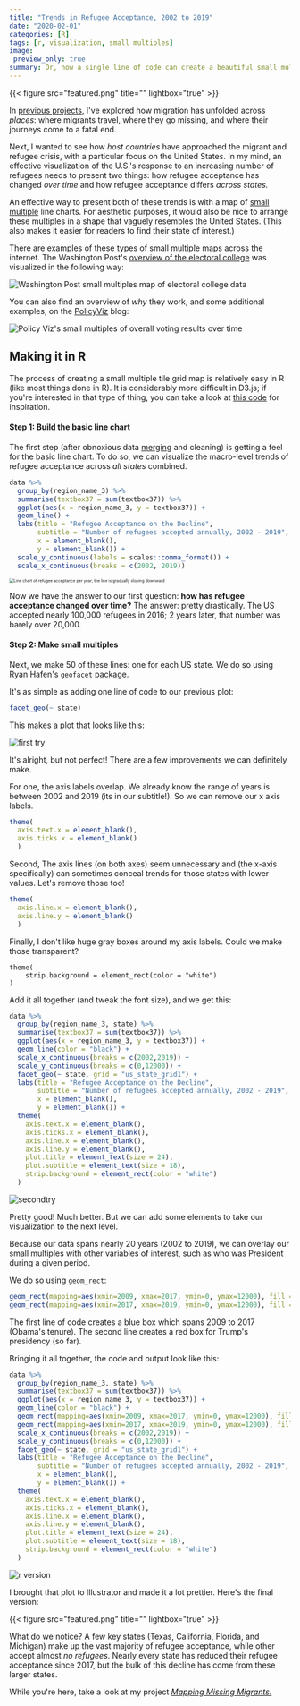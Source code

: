 ```yaml
---
title: "Trends in Refugee Acceptance, 2002 to 2019"
date: "2020-02-01"
categories: [R]
tags: [r, visualization, small multiples]
image:
 preview_only: true
summary: Or, how a single line of code can create a beautiful small multiples US map.
---
```


{{< figure src="featured.png" title="" lightbox="true" >}}

In [previous projects](https://connorrothschild.github.io/map-missing-migrants/), I've explored how migration has unfolded across *places*: where migrants travel, where they go missing, and where their journeys come to a fatal end.

Next, I wanted to see how *host countries* have approached the migrant and refugee crisis, with a particular focus on the United States. In my mind, an effective visualization of the U.S.'s response to an increasing number of refugees needs to present two things: how refugee acceptance has changed *over time* and how refugee acceptance differs *across states.* 

An effective way to present both of these trends is with a map of [small multiple](https://en.wikipedia.org/wiki/Small_multiple) line charts. For aesthetic purposes, it would also be nice to arrange these multiples in a shape that vaguely resembles the United States. (This also makes it easier for readers to find their state of interest.)

There are examples of these types of small multiple maps across the internet. The Washington Post's [overview of the electoral college](https://www.washingtonpost.com/graphics/politics/how-fair-is-the-electoral-college/) was visualized in the following way: 

![Washington Post small multiples map of electoral college data](figures/wapo.png)

You can also find an overview of *why* they work, and some additional examples, on the [PolicyViz](https://policyviz.com/2016/05/19/small-multiple-tile-grid-map/) blog:

![Policy Viz's small multiples of overall voting results over time](figures/policyviz.jpg)



## Making it in R

The process of creating a small multiple tile grid map is relatively easy in R (like most things done in R). It is considerably more difficult in D3.js; if you're interested in that type of thing, you can take a look at [this code](https://bl.ocks.org/jinniluo/a95b27b1f4ea65ae94ab6ca3fcfb5934#index.html) for inspiration. 

#### Step 1: Build the basic line chart

The first step (after obnoxious data [merging](https://raw.githubusercontent.com/connorrothschild/R/master/refugee-trends/merge.R) and cleaning) is getting a feel for the basic line chart. To do so, we can visualize the macro-level trends of refugee acceptance across *all states* combined. 

```R
data %>% 
  group_by(region_name_3) %>% 
  summarise(textbox37 = sum(textbox37)) %>% 
  ggplot(aes(x = region_name_3, y = textbox37)) +
  geom_line() +
  labs(title = "Refugee Acceptance on the Decline",
       subtitle = "Number of refugees accepted annually, 2002 - 2019",
       x = element_blank(),
       y = element_blank()) +
  scale_y_continuous(labels = scales::comma_format()) +
  scale_x_continuous(breaks = c(2002, 2019))
```

<img src="figures/macro.jpg" alt="Line chart of refugee acceptance per year; the line is gradually sloping downward" style="zoom:50%;" />

Now we have the answer to our first question: **how has refugee acceptance changed over time?** The answer: pretty drastically. The US accepted nearly 100,000 refugees in 2016; 2 years later, that number was barely over 20,000. 



#### Step 2: Make small multiples

Next, we make 50 of these lines: one for each US state. We do so using Ryan Hafen's `geofacet` [package](https://hafen.github.io/geofacet/rd.html). 

It's as simple as adding one line of code to our previous plot:

```R
facet_geo(~ state)
```

This makes a plot that looks like this:

![first try](figures/firsttry.jpg)

It's alright, but not perfect! There are a few improvements we can definitely make.

For one, the axis labels overlap. We already know the range of years is between 2002 and 2019 (its in our subtitle!). So we can remove our x axis labels.

```R
theme(
  axis.text.x = element_blank(),
  axis.ticks.x = element_blank()
  )
```

Second, The axis lines (on both axes) seem unnecessary and (the x-axis specifically) can sometimes conceal trends for those states with lower values. Let's remove those too!

```R
theme(
  axis.line.x = element_blank(),
  axis.line.y = element_blank()
  )
```

Finally, I don't like huge gray boxes around my axis labels. Could we make those transparent? 

```
theme(
    strip.background = element_rect(color = "white")
)
```

Add it all together (and tweak the font size), and we get this:

```R
data %>% 
  group_by(region_name_3, state) %>% 
  summarise(textbox37 = sum(textbox37)) %>% 
  ggplot(aes(x = region_name_3, y = textbox37)) +
  geom_line(color = "black") +
  scale_x_continuous(breaks = c(2002,2019)) +
  scale_y_continuous(breaks = c(0,12000)) +
  facet_geo(~ state, grid = "us_state_grid1") +
  labs(title = "Refugee Acceptance on the Decline",
       subtitle = "Number of refugees accepted annually, 2002 - 2019",
       x = element_blank(),
       y = element_blank()) +
  theme(
    axis.text.x = element_blank(),
    axis.ticks.x = element_blank(),
    axis.line.x = element_blank(),
    axis.line.y = element_blank(),
    plot.title = element_text(size = 24),
    plot.subtitle = element_text(size = 18),
    strip.background = element_rect(color = "white")
  )
```

![secondtry](figures/secondtry.jpg)

Pretty good! Much better. But we can add some elements to take our visualization to the next level. 

Because our data spans nearly 20 years (2002 to 2019), we can overlay our small multiples with other variables of interest, such as who was President during a given period.

We do so using `geom_rect`:

```R
geom_rect(mapping=aes(xmin=2009, xmax=2017, ymin=0, ymax=12000), fill = "#ADD8E6", alpha = .05) +
geom_rect(mapping=aes(xmin=2017, xmax=2019, ymin=0, ymax=12000), fill = "#FF9999", alpha = .05) +
```

The first line of code creates a blue box which spans 2009 to 2017 (Obama's tenure). The second line creates a red box for Trump's presidency (so far).

Bringing it all together, the code and output look like this:

```R 
data %>% 
  group_by(region_name_3, state) %>% 
  summarise(textbox37 = sum(textbox37)) %>% 
  ggplot(aes(x = region_name_3, y = textbox37)) +
  geom_line(color = "black") +
  geom_rect(mapping=aes(xmin=2009, xmax=2017, ymin=0, ymax=12000), fill = "#ADD8E6", alpha = .05) +
  geom_rect(mapping=aes(xmin=2017, xmax=2019, ymin=0, ymax=12000), fill = "#FF9999", alpha = .05) +
  scale_x_continuous(breaks = c(2002,2019)) +
  scale_y_continuous(breaks = c(0,12000)) +
  facet_geo(~ state, grid = "us_state_grid1") +
  labs(title = "Refugee Acceptance on the Decline",
       subtitle = "Number of refugees accepted annually, 2002 - 2019",
       x = element_blank(),
       y = element_blank()) +
  theme(
    axis.text.x = element_blank(),
    axis.ticks.x = element_blank(),
    axis.line.x = element_blank(),
    axis.line.y = element_blank(),
    plot.title = element_text(size = 24),
    plot.subtitle = element_text(size = 18),
    strip.background = element_rect(color = "white")
  )
```

![r version](figures/ref.png)



I brought that plot to Illustrator and made it a lot prettier. Here's the final version:



{{< figure src="featured.png" title="" lightbox="true" >}}


What do we notice? A few key states (Texas, California, Florida, and Michigan) make up the vast majority of refugee acceptance, while other accept almost *no* *refugees*. Nearly every state has reduced their refugee acceptance since 2017, but the bulk of this decline has come from these larger states.

While you're here, take a look at my project [*Mapping Missing Migrants.*](https://connorrothschild.github.io/map-missing-migrants/)